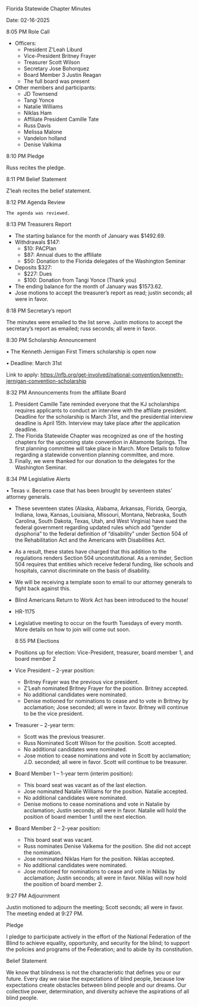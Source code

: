 Florida Statewide Chapter Minutes

Date: 02-16-2025

8:05 PM Role Call

* Officers:  
  * President Z’Leah Liburd  
  * Vice-President Britney Frayer  
  * Treasurer Scott Wilson  
  * Secretary Jose Bohorquez  
  * Board Member 3 Justin Reagan  
  * The full board was present  
* Other members and participants:  
  * JD Townsend  
  * Tangi Yonce  
  * Natalie Williams  
  * Niklas Ham  
  * Affiliate President Camille Tate  
  * Russ Davis  
  * Melissa Malone  
  * Vandelon holland  
  * Denise Valkima

8:10 PM Pledge

Russ recites the pledge.

8:11 PM Belief Statement

Z’leah recites the belief statement.

8:12 PM Agenda Review

	The agenda was reviewed.

8:13 PM Treasurers Report

* The starting balance for the month of January was $1492.69.  
* Withdrawals $147:  
  * $10: PACPlan  
  * $87: Annual dues to the affiliate  
  * $50: Donation to the Florida delegates of the Washington Seminar  
* Deposits $327:  
  * $227: Dues  
  * $100: Donation from Tangi Yonce (Thank you)  
* The ending balance for the month of January was $1573.62.  
* Jose motions to accept the treasurer’s report as read; justin seconds; all were in favor.

8:18 PM Secretary’s report

The minutes were emailed to the list serve. Justin motions to accept the secretary’s report as emailed; russ seconds; all were in favor.

8:30 PM Scholarship Announcement

•	The Kenneth Jernigan First Timers scholarship is open now

•	Deadline: March 31st

Link to apply: https://nfb.org/get-involved/national-convention/kenneth-jernigan-convention-scholarship

8:32 PM Announcements from the affiliate Board

1. President Camille Tate reminded everyone that the KJ scholarships requires applicants to conduct an interview with the affiliate president. Deadline for the scholarship is March 31st, and the presidential interview deadline is April 15th. Interview may take place after the application deadline.  
2. The Florida Statewide Chapter was recognized as one of the hosting chapters for the upcoming state convention in Altamonte Springs. The first planning committee will take place in March. More Details to follow regarding a statewide convention planning committee, and more.  
3. Finally, we were thanked for our donation to the delegates for the Washington Seminar.

8:34 PM Legislative Alerts

•	Texas v. Becerra case that has been brought by seventeen states’ attorney generals. 

* These seventeen states (Alaska, Alabama, Arkansas, Florida, Georgia, Indiana, Iowa, Kansas, Louisiana, Missouri, Montana, Nebraska, South Carolina, South Dakota, Texas, Utah, and West Virginia) have sued the federal government regarding updated rules which add “gender dysphoria” to the federal definition of “disability” under Section 504 of the Rehabilitation Act and the Americans with Disabilities Act.  
* As a result, these states have charged that this addition to the regulations renders Section 504 unconstitutional. As a reminder, Section 504 requires that entities which receive federal funding, like schools and hospitals, cannot discriminate on the basis of disability.  
* We will be receiving a template soon to email to our attorney generals to fight back against this.  
* Blind Americans Return to Work Act has been introduced to the house\!  
* HR-1175  
* Legislative meeting to occur on the fourth Tuesdays of every month. More details on how to join will come out soon.

  8:55 PM Elections

* Positions up for election: Vice-President, treasurer, board member 1, and board member 2  
* Vice President – 2-year position:  
  * Britney Frayer was the previous vice president.  
  * Z’Leah nominated Britney Frayer for the position. Britney accepted.  
  * No additional candidates were nominated.  
  * Denise motioned for nominations to cease and to vote in Britney by acclamation; Jose seconded; all were in favor. Britney will continue to be the vice president.  
* Treasurer – 2-year term:  
  * Scott was the previous treasurer.  
  * Russ Nominated Scott Wilson for the position. Scott accepted.  
  * No additional candidates were nominated.  
  * Jose motion to cease nominations and vote in Scott by acclamation; J.D. seconded; all were in favor. Scott will continue to be treasurer.  
* Board Member 1 – 1-year term (interim position):  
  * This board seat was vacant as of the last election.  
  * Jose nominated Natalie Williams for the position. Natalie accepted.  
  * No additional candidates were nominated.  
  * Denise motions to cease nominations and vote in Natalie by acclamation; Justin seconds; all were in favor. Natalie will hold the position of board member 1 until the next election.  
* Board Member 2 – 2-year position:  
  * This board seat was vacant.  
  * Russ nominates Denise Valkema for the position. She did not accept the nomination.  
  * Jose nominated Niklas Ham for the position. Niklas accepted.  
  * No additional candidates were nominated.  
  * Jose motioned for nominations to cease and vote in Niklas by acclamation; Justin seconds; all were in favor. Niklas will now hold the position of board member 2\.

9:27 PM Adjournment

Justin motioned to adjourn the meeting; Scott seconds; all were in favor. The meeting ended at 9:27 PM.

Pledge

I pledge to participate actively in the effort of the National Federation of the Blind to achieve equality, opportunity, and security for the blind; to support the policies and programs of the Federation; and to abide by its constitution.

Belief Statement

We know that blindness is not the characteristic that defines you or our future. Every day we raise the expectations of blind people, because low expectations create obstacles between blind people and our dreams. Our collective power, determination, and diversity achieve the aspirations of all blind people.

